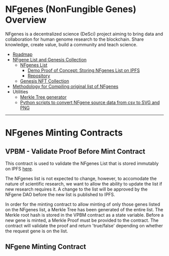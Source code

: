 # NFgenes (NonFungible Genes) Overview

NFgenes is a decentralized science (DeSci) project aiming to bring data and collaboration for human genome research to the blockchain. Share knowledge, create value, build a community and teach science.

- [Roadmap](https://github.com/nfgenes/overview#roadmap)
- [NFgene List and Genesis Collection](https://github.com/nfgenes/nfgenes_list#nfgenes-nonfungible-genes-overview)
    - [NFgenes List](https://github.com/nfgenes/nfgenes_list/tree/main/data#nfgenes-list)
        - [Demo Proof of Concept: Storing NFgenes List on IPFS](https://nfgeneslist.onrender.com/)
        - [Repository](https://github.com/nfgenes/front_end_nfgenes_list#nfgenes-nonfungible-genes-overview)
    - [Genesis NFT Collection](https://github.com/nfgenes/nfgenes_contract)
- [Methodology for Compiling original list of NFgenes](https://github.com/nfgenes/compile_genesis_gene_list)
- Utilities
    - [Merkle Tree generator](https://github.com/nfgenes/merkletree_generator)
    - [Python scripts to convert NFgene source data from csv to SVG and PNG](https://github.com/nfgenes/csv2svg2png#csv2svg2png)
------------

# NFgenes Minting Contracts

## VPBM - Validate Proof Before Mint Contract

This contract is used to validate the NFgenes List that is stored immutably on IPFS [here](https://github.com/nfgenes/nfgenes_list/tree/main/data#current-list-on-ipfs).

The NFgenes list is not expected to change, however, to accomodate the nature of scientific research, we want to allow the ability to update the list if new research requires it. A change to the list will be approved by the NFgene DAO before the new list is published to IPFS.

In order for the minting contract to allow minting of only those genes listed on the NFgenes list, a Merkle Tree has been generated of the entire list. The Merkle root hash is stored in the VPBM contract as a state variable. Before a new gene is minted, a Merkle Proof must be provided to the contract. The contract will validate the proof and return 'true/false' depending on whether the request gene is on the list.

## NFgene Minting Contract

